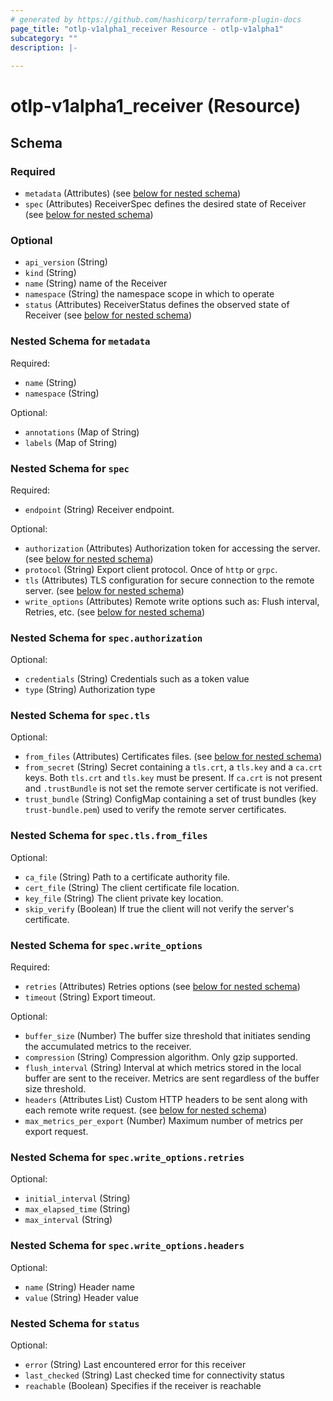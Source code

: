 ```yaml
---
# generated by https://github.com/hashicorp/terraform-plugin-docs
page_title: "otlp-v1alpha1_receiver Resource - otlp-v1alpha1"
subcategory: ""
description: |-
  
---
```


# otlp-v1alpha1_receiver (Resource)





<!-- schema generated by tfplugindocs -->
## Schema

### Required

- `metadata` (Attributes) (see [below for nested schema](#nestedatt--metadata))
- `spec` (Attributes) ReceiverSpec defines the desired state of Receiver (see [below for nested schema](#nestedatt--spec))

### Optional

- `api_version` (String)
- `kind` (String)
- `name` (String) name of the Receiver
- `namespace` (String) the namespace scope in which to operate
- `status` (Attributes) ReceiverStatus defines the observed state of Receiver (see [below for nested schema](#nestedatt--status))

<a id="nestedatt--metadata"></a>
### Nested Schema for `metadata`

Required:

- `name` (String)
- `namespace` (String)

Optional:

- `annotations` (Map of String)
- `labels` (Map of String)


<a id="nestedatt--spec"></a>
### Nested Schema for `spec`

Required:

- `endpoint` (String) Receiver endpoint.

Optional:

- `authorization` (Attributes) Authorization token for accessing the server. (see [below for nested schema](#nestedatt--spec--authorization))
- `protocol` (String) Export client protocol. Once of `http` or `grpc`.
- `tls` (Attributes) TLS configuration for secure connection to the remote server. (see [below for nested schema](#nestedatt--spec--tls))
- `write_options` (Attributes) Remote write options such as: Flush interval, Retries, etc. (see [below for nested schema](#nestedatt--spec--write_options))

<a id="nestedatt--spec--authorization"></a>
### Nested Schema for `spec.authorization`

Optional:

- `credentials` (String) Credentials such as a token value
- `type` (String) Authorization type


<a id="nestedatt--spec--tls"></a>
### Nested Schema for `spec.tls`

Optional:

- `from_files` (Attributes) Certificates files. (see [below for nested schema](#nestedatt--spec--tls--from_files))
- `from_secret` (String) Secret containing a `tls.crt`, a `tls.key` and a `ca.crt` keys.
Both `tls.crt` and `tls.key` must be present.
If `ca.crt` is not present and `.trustBundle` is not set
the remote server certificate is not verified.
- `trust_bundle` (String) ConfigMap containing a set of trust bundles (key `trust-bundle.pem`) used to
verify the remote server certificates.

<a id="nestedatt--spec--tls--from_files"></a>
### Nested Schema for `spec.tls.from_files`

Optional:

- `ca_file` (String) Path to a certificate authority file.
- `cert_file` (String) The client certificate file location.
- `key_file` (String) The client private key location.
- `skip_verify` (Boolean) If true the client will not verify the server's certificate.



<a id="nestedatt--spec--write_options"></a>
### Nested Schema for `spec.write_options`

Required:

- `retries` (Attributes) Retries options (see [below for nested schema](#nestedatt--spec--write_options--retries))
- `timeout` (String) Export timeout.

Optional:

- `buffer_size` (Number) The buffer size threshold that initiates sending the accumulated metrics to the receiver.
- `compression` (String) Compression algorithm. Only gzip supported.
- `flush_interval` (String) Interval at which metrics stored in the local buffer are sent to the receiver.
Metrics are sent regardless of the buffer size threshold.
- `headers` (Attributes List) Custom HTTP headers to be sent along with each remote write request. (see [below for nested schema](#nestedatt--spec--write_options--headers))
- `max_metrics_per_export` (Number) Maximum number of metrics per export request.

<a id="nestedatt--spec--write_options--retries"></a>
### Nested Schema for `spec.write_options.retries`

Optional:

- `initial_interval` (String)
- `max_elapsed_time` (String)
- `max_interval` (String)


<a id="nestedatt--spec--write_options--headers"></a>
### Nested Schema for `spec.write_options.headers`

Optional:

- `name` (String) Header name
- `value` (String) Header value




<a id="nestedatt--status"></a>
### Nested Schema for `status`

Optional:

- `error` (String) Last encountered error for this receiver
- `last_checked` (String) Last checked time for connectivity status
- `reachable` (Boolean) Specifies if the receiver is reachable
